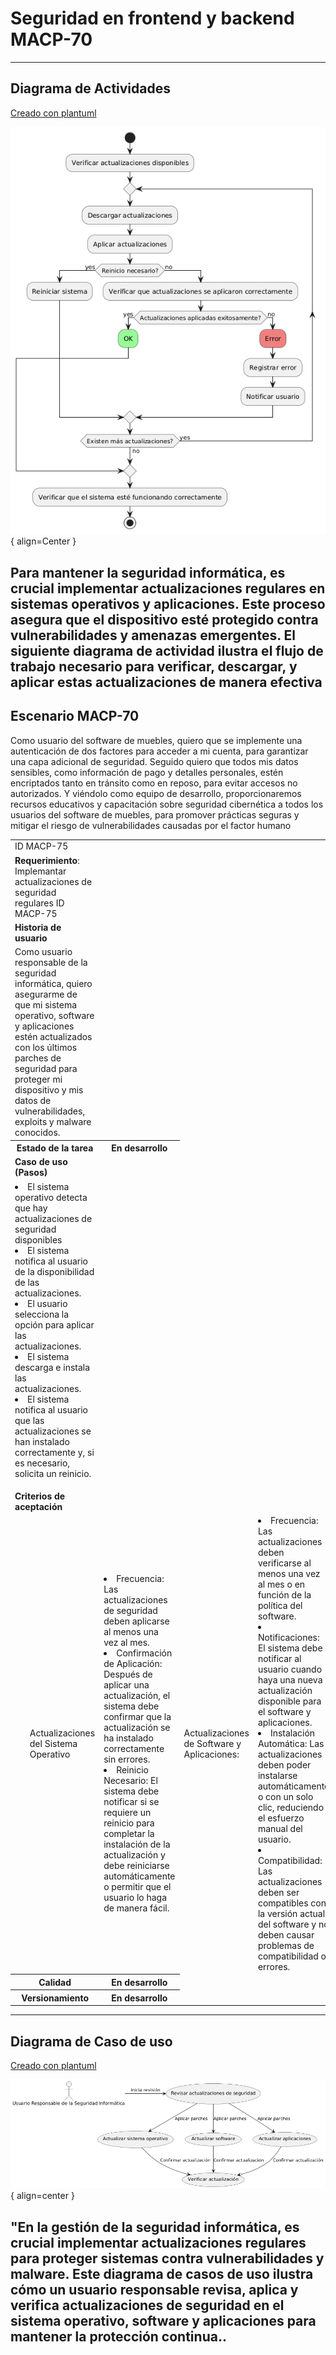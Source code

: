 # Seguridad en frontend y backend MACP-70

------
## Diagrama de Actividades
[Creado con plantuml](https://plantuml.com/es/)

![Image title](./assets/images/DiagramaActividades/MACP-75.png){ align=Center }

Para mantener la seguridad informática, es crucial implementar actualizaciones regulares en sistemas operativos y aplicaciones. Este proceso asegura que el dispositivo esté protegido contra vulnerabilidades y amenazas emergentes. El siguiente diagrama de actividad ilustra el flujo de trabajo necesario para verificar, descargar, y aplicar estas actualizaciones de manera efectiva
---

###

## Escenario MACP-70
Como usuario del software de muebles, quiero que se implemente una autenticación de dos factores para acceder a mi cuenta, para garantizar una capa adicional de seguridad. Seguido quiero que todos mis datos sensibles, como información de pago y detalles personales, estén encriptados tanto en tránsito como en reposo, para evitar accesos no autorizados. Y viéndolo como equipo de desarrollo, proporcionaremos recursos educativos y capacitación sobre seguridad cibernética a todos los usuarios del software de muebles, para promover prácticas seguras y mitigar el riesgo de vulnerabilidades causadas por el factor humano

<table id="customers">
  <tr class="idtext principal">
    <td>ID MACP-75</td>
  </tr>
  <tr class="single text">
    <td><strong>Requerimiento</strong>: Implemantar actualizaciones de seguridad regulares ID MACP-75</td>
  </tr>
  <tr class="single gray">
    <td><strong>Historia de usuario</strong></td>
  </tr>
  <tr class="single text">
    <td>Como usuario responsable de la seguridad informática, quiero asegurarme de que mi sistema operativo, software y aplicaciones estén actualizados con los últimos parches de seguridad para proteger mi dispositivo y mis datos de vulnerabilidades, exploits y malware conocidos.</td>
  </tr>
  <tr class="duo">
    <th class="gray"><strong>Estado de la tarea</strong></th>
    <th>En desarrollo</th>
  </tr>
  <tr class="single gray">
    <td><strong>Caso de uso (Pasos)</strong></td>
  </tr>
  <tr class="single text">
       <td>
         </ol>
  <li>El sistema operativo detecta que hay actualizaciones de seguridad disponibles</li>
  <li>El sistema notifica al usuario de la disponibilidad de las actualizaciones.</li>
  <li>El usuario selecciona la opción para aplicar las actualizaciones.</li>
  <li>El sistema descarga e instala las actualizaciones.</li>
  <li>El sistema notifica al usuario que las actualizaciones se han instalado correctamente y, si es necesario, solicita un reinicio.</li>
        <ol>
    </td>
  </tr>
  <tr class="single gray">
    <td><strong>Criterios de aceptación</strong></td>
  </tr>
  <tr class="single text">
    <td>
        <ol>
   Actualizaciones del Sistema Operativo<td>
<li>Frecuencia: Las actualizaciones de seguridad deben aplicarse al menos una vez al mes.
<li>Confirmación de Aplicación: Después de aplicar una actualización, el sistema debe confirmar que la actualización se ha instalado correctamente sin errores.<li>
Reinicio Necesario: El sistema debe notificar si se requiere un reinicio para completar la instalación de la actualización y debe reiniciarse automáticamente o permitir que el usuario lo haga de manera fácil.</li>
<td>
Actualizaciones de Software y Aplicaciones:<td>
<li>Frecuencia: Las actualizaciones deben verificarse al menos una vez al mes o en función de la política del software.
<li>Notificaciones: El sistema debe notificar al usuario cuando haya una nueva actualización disponible para el software y aplicaciones.
<li>Instalación Automática: Las actualizaciones deben poder instalarse automáticamente o con un solo clic, reduciendo el esfuerzo manual del usuario.
<li>Compatibilidad: Las actualizaciones deben ser compatibles con la versión actual del software y no deben causar problemas de compatibilidad o errores.
<td>
Registro y Reportes:<td>
<li>Registro de Actividades: Debe haber un registro detallado de todas las actualizaciones aplicadas, incluyendo fecha, hora, y tipo de actualización.
<li>Informes de Estado: El sistema debe generar informes periódicos sobre el estado de las actualizaciones y alertar sobre cualquier fallo en la aplicación de las mismas.
<td>
Seguridad y Privacidad:<td>
<li>Verificación de Fuente: Las actualizaciones deben provenir de fuentes verificadas y confiables para evitar la instalación de parches maliciosos.
<li>Integridad de Actualizaciones: Debe haber mecanismos para verificar la integridad de las actualizaciones antes de su instalación para asegurar que no han sido comprometidas.
        </ol>
    </td>
  </tr>
 <tr class="duo">
    <th class="gray"><strong>Calidad</strong></th>
    <th>En desarrollo</th>
  </tr>
  <tr class="duo">
    <th class="gray"><strong>Versionamiento</strong></th>
    <th>En desarrollo</th>
  </tr>
</table>



---
## Diagrama de Caso de uso
[Creado con plantuml](https://plantuml.com/es/)

![Image title](./assets/images/CasosDeUso/MACP-75.png){ align=center }

"En la gestión de la seguridad informática, es crucial implementar actualizaciones regulares para proteger sistemas contra vulnerabilidades y malware. Este diagrama de casos de uso ilustra cómo un usuario responsable revisa, aplica y verifica actualizaciones de seguridad en el sistema operativo, software y aplicaciones para mantener la protección continua..
---
